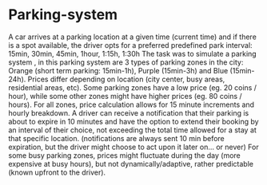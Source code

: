 # Parking-system
A car arrives at a parking location at a given time (current time) and if there is a spot available, the driver opts for a preferred predefined park interval: 15min, 30min, 45min, 1hour, 1:15h, 1:30h
The task was to simulate a parking system , in this parking system are 3 types of parking zones in the city: Orange (short term parking: 15min-1h), Purple (15min-3h) and Blue (15min-24h). Prices differ depending on location (city center, busy areas, residential areas, etc). Some parking zones have a low price (eg. 20 coins / hour), while some other zones might have higher prices (eg. 80 coins / hours). For all zones, price calculation allows for 15 minute increments and hourly breakdown.
A driver can receive a notification that their parking is about to expire in 10 minutes and have the option to extend their booking by an interval of their choice, not exceeding the total time allowed for a stay at that specific location. (notifications are always sent 10 min before expiration, but the driver might choose to act upon it later on… or never)
For some busy parking zones, prices might fluctuate during the day (more expensive at busy hours), but not dynamically/adaptive, rather predictable (known upfront to the driver). 
